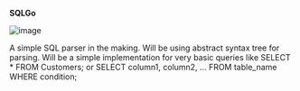 **SQLGo**

![image](https://github.com/RKirlew/SQLGo/assets/15880681/bd4e1f98-9e32-4242-9033-6b97b4d40391)

A simple SQL parser in the making. Will be using  abstract syntax tree for parsing. Will be a simple implementation for very basic queries like  SELECT * FROM Customers; 
or SELECT column1, column2, ...
FROM table_name
WHERE condition; 

